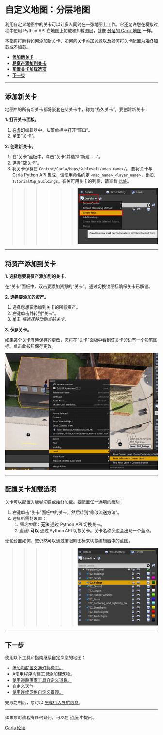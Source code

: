 # 自定义地图：分层地图

利用自定义地图中的关卡可以让多人同时在一张地图上工作。它还允许您在模拟过程中使用 Python API 在地图上加载和卸载图层，就像 [分层的 Carla 地图](core_map.md#layered-maps) 一样。

本指南将解释如何添加新关卡、如何向关卡添加资源以及如何将关卡配置为始终加载或不加载。

- [__添加新关卡__](#add-a-new-level)
- [__将资产添加到关卡__](#add-assets-to-a-level)
- [__配置关卡加载选项__](#configure-level-loading-options)
- [__下一步__](#next-steps)

---

## 添加新关卡 <span id="add-a-new-level"></span>

地图中的所有新关卡都将嵌套在父关卡中，称为“持久关卡”。要创建新关卡：

__1. 打开关卡面板。__

1. 在虚幻编辑器中，从菜单栏中打开“窗口”。
2. 单击“关卡”。

__2. 创建新关卡。__

1. 在“关卡”面板中，单击“关卡”并选择“新建......”。
2. 选择“空关卡”。
3. 将关卡保存在 `Content/Carla/Maps/Sublevels/<map_name>/`。 要将关卡与 Carla Python API 集成，请使用命名约定 `<map_name>_<layer_name>`，比如,  `TutorialMap_Buildings`。有关可用关卡的列表，请查看 [此处](core_map.md#carla-maps)。

>>>>>>![create new level](./img/new_level.png)

---

## 将资产添加到关卡 <span id="add-assets-to-a-level"></span>

__1. 选择您要将资产添加到的关卡__。

在“关卡”面板中，双击要添加资源的“关卡”。通过切换锁图标确保关卡已解锁。 

__2. 选择要添加的资产。__

1. 选择您想要添加到关卡的所有资产。
2. 右键单击并转到“关卡”。
3. 单击 _将选择移动到当前关卡_。

__3. 保存关卡。__

如果某个关卡有待保存的更改，您将在“关卡”面板中看到该关卡旁边有一个铅笔图标。单击此按钮保存更改。

![moving assets](./img/move_assets.png)

---

## 配置关卡加载选项 <span id="configure-level-loading-options"></span>

关卡可以配置为能够切换或始终加载。要配置任一选项的级别：

1. 右键单击“关卡”面板中的关卡，然后转到“修改流送方法”。
2. 选择所需的设置：
    1. _固定加载_：__无法__ 通过 Python API 切换关卡。
    2. _蓝图_: __可以__ 通过 Python API 切换关卡。关卡名称旁边会出现一个蓝点。

无论设置如何，您仍然可以通过按眼睛图标来切换编辑器中的蓝图。

>>>>>>![levels](./img/levels.png)

---

## 下一步 <span id="next-steps"></span>

使用以下工具和指南继续自定义您的地图：

- [添加和配置交通灯和标志。](tuto_M_custom_add_tl.md)
- [A使用程序构建工具添加建筑物。](tuto_M_custom_buildings.md)
- [使用道路画家工具自定义道路。](tuto_M_custom_road_painter.md)
- [自定义天气](tuto_M_custom_weather_landscape.md#weather-customization)
- [使用连续网格自定义景观。](tuto_M_custom_weather_landscape.md#add-serial-meshes)

完成定制后，您可以 [生成行人导航信息](tuto_M_generate_pedestrian_navigation.md)。

---

如果您对流程有任何疑问，可以在 [论坛](https://github.com/carla-simulator/carla/discussions) 中提问。

<div class="build-buttons">
<p>
<a href="https://github.com/carla-simulator/carla/discussions" target="_blank" class="btn btn-neutral" title="Go to the CARLA forum">
Carla 论坛</a>
</p>
</div>
